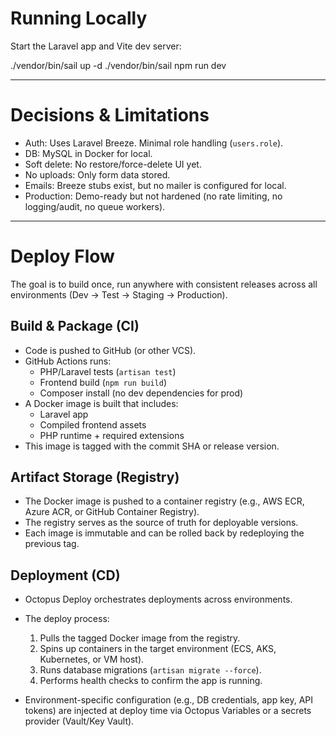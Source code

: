 # Running Locally

Start the Laravel app and Vite dev server:

./vendor/bin/sail up -d
./vendor/bin/sail npm run dev

---

# Decisions & Limitations

- Auth: Uses Laravel Breeze. Minimal role handling (`users.role`).
- DB: MySQL in Docker for local.
- Soft delete: No restore/force-delete UI yet.
- No uploads: Only form data stored.
- Emails: Breeze stubs exist, but no mailer is configured for local.
- Production: Demo-ready but not hardened (no rate limiting, no logging/audit, no queue workers).

---

# Deploy Flow

The goal is to build once, run anywhere with consistent releases across all environments (Dev → Test → Staging → Production).

## Build & Package (CI)

- Code is pushed to GitHub (or other VCS).
- GitHub Actions runs:
  - PHP/Laravel tests (`artisan test`)
  - Frontend build (`npm run build`)
  - Composer install (no dev dependencies for prod)
- A Docker image is built that includes:
  - Laravel app
  - Compiled frontend assets
  - PHP runtime + required extensions
- This image is tagged with the commit SHA or release version.

## Artifact Storage (Registry)

- The Docker image is pushed to a container registry (e.g., AWS ECR, Azure ACR, or GitHub Container Registry).
- The registry serves as the source of truth for deployable versions.
- Each image is immutable and can be rolled back by redeploying the previous tag.

## Deployment (CD)

- Octopus Deploy orchestrates deployments across environments.
- The deploy process:
  1. Pulls the tagged Docker image from the registry.
  2. Spins up containers in the target environment (ECS, AKS, Kubernetes, or VM host).
  3. Runs database migrations (`artisan migrate --force`).
  4. Performs health checks to confirm the app is running.

- Environment-specific configuration (e.g., DB credentials, app key, API tokens) are injected at deploy time via Octopus Variables or a secrets provider (Vault/Key Vault).
